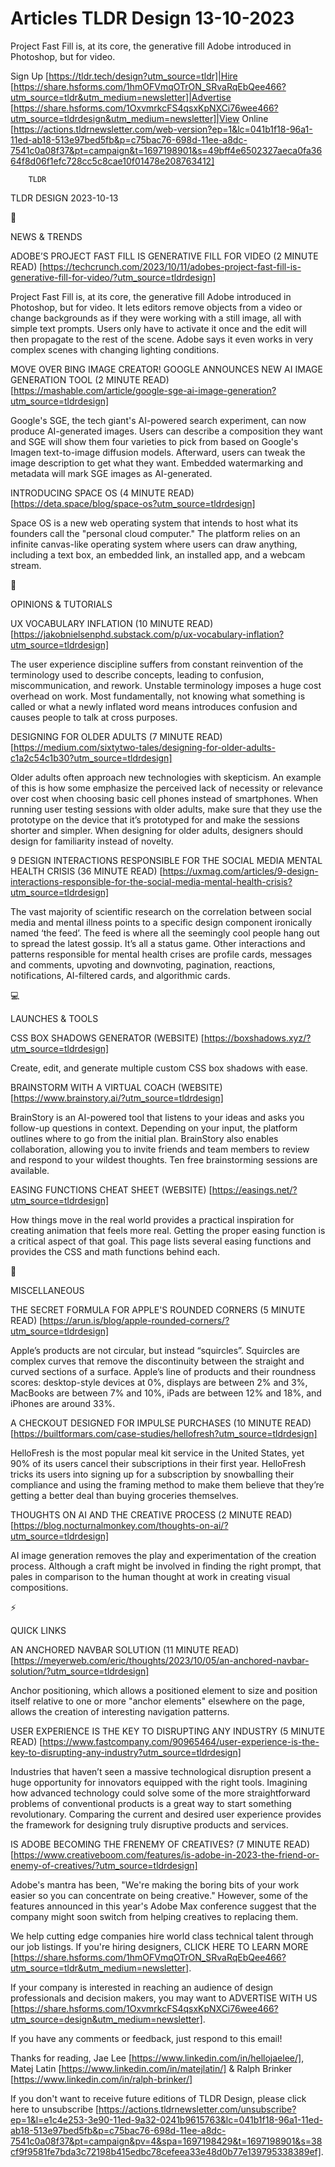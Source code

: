 # Articles TLDR Design 13-10-2023

Project Fast Fill is, at its core, the generative fill Adobe
introduced in Photoshop, but for video.  

Sign Up [https://tldr.tech/design?utm_source=tldr]|Hire
[https://share.hsforms.com/1hmOFVmqOTrON_SRvaRqEbQee466?utm_source=tldr&utm_medium=newsletter]|Advertise
[https://share.hsforms.com/1OxvmrkcFS4qsxKpNXCi76wee466?utm_source=tldrdesign&utm_medium=newsletter]|View
Online
[https://actions.tldrnewsletter.com/web-version?ep=1&lc=041b1f18-96a1-11ed-ab18-513e97bed5fb&p=c75bac76-698d-11ee-a8dc-7541c0a08f37&pt=campaign&t=1697198901&s=49bff4e6502327aeca0fa3664f8d06f1efc728cc5c8cae10f01478e208763412]


		TLDR 

TLDR DESIGN 2023-10-13

📱 

NEWS & TRENDS

 ADOBE’S PROJECT FAST FILL IS GENERATIVE FILL FOR VIDEO (2 MINUTE
READ)
[https://techcrunch.com/2023/10/11/adobes-project-fast-fill-is-generative-fill-for-video/?utm_source=tldrdesign]


 Project Fast Fill is, at its core, the generative fill Adobe
introduced in Photoshop, but for video. It lets editors remove objects
from a video or change backgrounds as if they were working with a
still image, all with simple text prompts. Users only have to activate
it once and the edit will then propagate to the rest of the scene.
Adobe says it even works in very complex scenes with changing lighting
conditions. 

 MOVE OVER BING IMAGE CREATOR! GOOGLE ANNOUNCES NEW AI IMAGE
GENERATION TOOL (2 MINUTE READ)
[https://mashable.com/article/google-sge-ai-image-generation?utm_source=tldrdesign]


 Google's SGE, the tech giant's AI-powered search experiment, can now
produce AI-generated images. Users can describe a composition they
want and SGE will show them four varieties to pick from based on
Google's Imagen text-to-image diffusion models. Afterward, users can
tweak the image description to get what they want. Embedded
watermarking and metadata will mark SGE images as AI-generated. 

 INTRODUCING SPACE OS (4 MINUTE READ)
[https://deta.space/blog/space-os?utm_source=tldrdesign] 

 Space OS is a new web operating system that intends to host what its
founders call the "personal cloud computer." The platform relies on an
infinite canvas-like operating system where users can draw anything,
including a text box, an embedded link, an installed app, and a webcam
stream. 

🚀 

OPINIONS & TUTORIALS

 UX VOCABULARY INFLATION (10 MINUTE READ)
[https://jakobnielsenphd.substack.com/p/ux-vocabulary-inflation?utm_source=tldrdesign]


 The user experience discipline suffers from constant reinvention of
the terminology used to describe concepts, leading to confusion,
miscommunication, and rework. Unstable terminology imposes a huge cost
overhead on work. Most fundamentally, not knowing what something is
called or what a newly inflated word means introduces confusion and
causes people to talk at cross purposes. 

 DESIGNING FOR OLDER ADULTS (7 MINUTE READ)
[https://medium.com/sixtytwo-tales/designing-for-older-adults-c1a2c54c1b30?utm_source=tldrdesign]


 Older adults often approach new technologies with skepticism. An
example of this is how some emphasize the perceived lack of necessity
or relevance over cost when choosing basic cell phones instead of
smartphones. When running user testing sessions with older adults,
make sure that they use the prototype on the device that it’s
prototyped for and make the sessions shorter and simpler. When
designing for older adults, designers should design for familiarity
instead of novelty. 

 9 DESIGN INTERACTIONS RESPONSIBLE FOR THE SOCIAL MEDIA MENTAL HEALTH
CRISIS (36 MINUTE READ)
[https://uxmag.com/articles/9-design-interactions-responsible-for-the-social-media-mental-health-crisis?utm_source=tldrdesign]


 The vast majority of scientific research on the correlation between
social media and mental illness points to a specific design component
ironically named ‘the feed’. The feed is where all the seemingly
cool people hang out to spread the latest gossip. It’s all a status
game. Other interactions and patterns responsible for mental health
crises are profile cards, messages and comments, upvoting and
downvoting, pagination, reactions, notifications, AI-filtered cards,
and algorithmic cards. 

💻 

LAUNCHES & TOOLS

 CSS BOX SHADOWS GENERATOR (WEBSITE)
[https://boxshadows.xyz/?utm_source=tldrdesign] 

 Create, edit, and generate multiple custom CSS box shadows with ease.


 BRAINSTORM WITH A VIRTUAL COACH (WEBSITE)
[https://www.brainstory.ai/?utm_source=tldrdesign] 

 BrainStory is an AI-powered tool that listens to your ideas and asks
you follow-up questions in context. Depending on your input, the
platform outlines where to go from the initial plan. BrainStory also
enables collaboration, allowing you to invite friends and team members
to review and respond to your wildest thoughts. Ten free brainstorming
sessions are available. 

 EASING FUNCTIONS CHEAT SHEET (WEBSITE)
[https://easings.net/?utm_source=tldrdesign] 

 How things move in the real world provides a practical inspiration
for creating animation that feels more real. Getting the proper easing
function is a critical aspect of that goal. This page lists several
easing functions and provides the CSS and math functions behind each. 

🎁 

MISCELLANEOUS

 THE SECRET FORMULA FOR APPLE'S ROUNDED CORNERS (5 MINUTE READ)
[https://arun.is/blog/apple-rounded-corners/?utm_source=tldrdesign] 

 Apple’s products are not circular, but instead “squircles”.
Squircles are complex curves that remove the discontinuity between the
straight and curved sections of a surface. Apple’s line of products
and their roundness scores: desktop-style devices at 0%, displays are
between 2% and 3%, MacBooks are between 7% and 10%, iPads are between
12% and 18%, and iPhones are around 33%. 

 A CHECKOUT DESIGNED FOR IMPULSE PURCHASES (10 MINUTE READ)
[https://builtformars.com/case-studies/hellofresh?utm_source=tldrdesign]


 HelloFresh is the most popular meal kit service in the United States,
yet 90% of its users cancel their subscriptions in their first year.
HelloFresh tricks its users into signing up for a subscription by
snowballing their compliance and using the framing method to make them
believe that they’re getting a better deal than buying groceries
themselves. 

 THOUGHTS ON AI AND THE CREATIVE PROCESS (2 MINUTE READ)
[https://blog.nocturnalmonkey.com/thoughts-on-ai/?utm_source=tldrdesign]


 AI image generation removes the play and experimentation of the
creation process. Although a craft might be involved in finding the
right prompt, that pales in comparison to the human thought at work in
creating visual compositions. 

⚡ 

QUICK LINKS

 AN ANCHORED NAVBAR SOLUTION (11 MINUTE READ)
[https://meyerweb.com/eric/thoughts/2023/10/05/an-anchored-navbar-solution/?utm_source=tldrdesign]


 Anchor positioning, which allows a positioned element to size and
position itself relative to one or more "anchor elements" elsewhere on
the page, allows the creation of interesting navigation patterns. 

 USER EXPERIENCE IS THE KEY TO DISRUPTING ANY INDUSTRY (5 MINUTE READ)
[https://www.fastcompany.com/90965464/user-experience-is-the-key-to-disrupting-any-industry?utm_source=tldrdesign]


 Industries that haven’t seen a massive technological disruption
present a huge opportunity for innovators equipped with the right
tools. Imagining how advanced technology could solve some of the more
straightforward problems of conventional products is a great way to
start something revolutionary. Comparing the current and desired user
experience provides the framework for designing truly disruptive
products and services. 

 IS ADOBE BECOMING THE FRENEMY OF CREATIVES? (7 MINUTE READ)
[https://www.creativeboom.com/features/is-adobe-in-2023-the-friend-or-enemy-of-creatives/?utm_source=tldrdesign]


 Adobe's mantra has been, "We're making the boring bits of your work
easier so you can concentrate on being creative." However, some of the
features announced in this year's Adobe Max conference suggest that
the company might soon switch from helping creatives to replacing
them. 

 We help cutting edge companies hire world class technical talent
through our job listings. If you're hiring designers, CLICK HERE TO
LEARN MORE
[https://share.hsforms.com/1hmOFVmqOTrON_SRvaRqEbQee466?utm_source=tldr&utm_medium=newsletter].


If your company is interested in reaching an audience of design
professionals and decision makers, you may want to ADVERTISE WITH US
[https://share.hsforms.com/1OxvmrkcFS4qsxKpNXCi76wee466?utm_source=design&utm_medium=newsletter].


If you have any comments or feedback, just respond to this email! 

Thanks for reading, 
Jae Lee [https://www.linkedin.com/in/hellojaelee/], Matej Latin
[https://www.linkedin.com/in/matejlatin/] & Ralph Brinker
[https://www.linkedin.com/in/ralph-brinker/] 

If you don't want to receive future editions of TLDR Design,
please click here to unsubscribe
[https://actions.tldrnewsletter.com/unsubscribe?ep=1&l=e1c4e253-3e90-11ed-9a32-0241b9615763&lc=041b1f18-96a1-11ed-ab18-513e97bed5fb&p=c75bac76-698d-11ee-a8dc-7541c0a08f37&pt=campaign&pv=4&spa=1697198429&t=1697198901&s=38cf9f9581fe7bda3c72198b415edbc78cefeea33e48d0b77e139795338389ef].